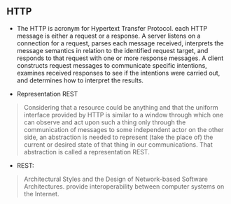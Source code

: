 ## HTTP

- The HTTP is acronym for Hypertext Transfer Protocol. each HTTP message is either a request or a response. A server listens on a connection for a request,  parses each message received, interprets the message semantics in relation to the identified request target, and responds to that request with one or more response messages. A client constructs request messages to communicate specific intentions, examines received responses to see if the intentions were carried out, and determines how to interpret the results.

* Representation REST
> Considering that a resource could be anything and that the uniform interface provided by HTTP is similar to a window through which one can observe and act upon such a thing only through the communication of messages to some independent actor on the other side, an abstraction is needed to represent (take the place of) the current or desired state of that thing in our communications. That abstraction is called a representation REST.

* REST:
> Architectural Styles and the Design of Network-based Software Architectures. provide interoperability between computer systems on the Internet.
